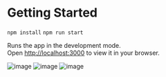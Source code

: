 # Getting Started 

`npm install` 
`npm run start` 

Runs the app in the development mode.\
Open [http://localhost:3000](http://localhost:3000) to view it in your browser.



![image](https://github.com/TonyIvanova/budget-plan/assets/83040350/79ad4c26-2829-43b1-9d6f-618a05455c31)
![image](https://github.com/TonyIvanova/budget-plan/assets/83040350/fcbbf48d-8e4b-4585-9a75-c6b3d47e6971)
![image](https://github.com/TonyIvanova/budget-plan/assets/83040350/93e0e706-522f-4d5a-8be7-6469da2487b0)
